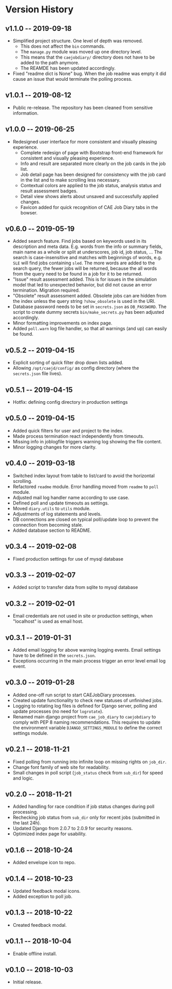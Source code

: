Version History
===============

v1.1.0 -- 2019-09-18
--------------------

* Simplified project structure. One level of depth was removed. 
  * This does not affect the `bin` commands.
  * The `manage.py` module was moved up one directory level. 
  * This means that the `caejobdiary/` directory does not have to be added to the path anymore.
  * The REAMDE has been updated accordingly.
* Fixed "readme dict is None" bug. When the job readme was empty it did cause an issue that would 
  terminate the polling process.


v1.0.1 -- 2019-08-12
--------------------

* Public re-release. The repository has been cleaned from sensitive information. 


v1.0.0 -- 2019-06-25
--------------------

* Redesigned user interface for more consistent and visually pleasing experience.
  * Complete redesign of page with Bootstrap front-end framework for consistent and visually pleasing experience.
  * Info and result are separated more clearly on the job cards in the job list.
  * Job detail page has been designed for consistency with the job card in the list and to make scrolling less necessary. 
  * Contextual colors are applied to the job status, analysis status and result assessment badges. 
  * Detail view shows alerts about unsaved and successfully applied changes.
  * Favicon added for quick recognition of CAE Job Diary tabs in the bowser.


v0.6.0 -- 2019-05-19
--------------------

* Added search feature.
  Find jobs based on keywords used in its description and meta data. 
  E.g. words from the info or summary fields, main name as a whole or split at underscores, 
  job id, job status, ... 
  The search is case-insensitive and matches with beginnings of words, e.g. `SLE` will find jobs
  containing `sled`. 
  The more words are added to the search query, the fewer jobs will be returned, because the all 
  words from the query need to be found in a job for it to be returned.
* "Issue" result assessment added. 
  This is for issues in the simulation model that led to unexpected behavior, 
  but did not cause an error termination. Migration required.
* "Obsolete" result assessment added.
  Obsolete jobs can are hidden from the index unless the query string `?show_obsolete`
  is used in the URI.
* Database password needs to be set in `secrets.json` as `DB_PASSWORD`. 
  The script to create dummy secrets `bin/make_secrets.py` has been adjusted accordingly.
* Minor formatting improvements on index page.
* Added `poll.warn` log file handler, so that all warnings (and up) can easily be found.


v0.5.2 -- 2019-04-15
--------------------

* Explicit sorting of quick filter drop down lists added.
* Allowing `/opt/caejd/config/` as config directory (where the `secrets.json` file lives).


v0.5.1 -- 2019-04-15
--------------------

* Hotfix: defining config directory in production settings


v0.5.0 -- 2019-04-15
--------------------

* Added quick filters for user and project to the index.
* Made process termination react independently from timeouts.
* Missing info in joblogfile triggers warning log showing the file content.
* Minor logging changes for more clarity.


v0.4.0 -- 2019-03-18
--------------------

* Switched index layout from table to list/card to avoid the horizontal scrolling.
* Refactored `readme` module. Error handling moved from `readme` to `poll` module.
* Adjusted mail log handler name according to use case.
* Defined poll and update timeouts as settings.
* Moved `diary.utils` to `utils` module.
* Adjustments of log statements and levels.
* DB connections are closed on typical poll/update loop to prevent the connection from becoming stale.
* Added database section to README.


v0.3.4 -- 2019-02-08
--------------------

* Fixed production settings for use of mysql database


v0.3.3 -- 2019-02-07
--------------------

* Added script to transfer data from sqlite to mysql database


v0.3.2 -- 2019-02-01
--------------------

* Email credentials are not used in site or production settings, when "localhost" is used as email host.


v0.3.1 -- 2019-01-31
--------------------

* Added email logging for above warning logging events.
  Email settings have to be defined in the `secrets.json`.
* Exceptions occurring in the main process trigger an error level email log event.


v0.3.0 -- 2019-01-28
---------------------

* Added one-off run script to start CAEJobDiary processes.
* Created update functionality to check new statuses of unfinished jobs.
* Logging to rotating log files is defined for Django server, polling and update processes
  (no need for `logrotate`).
* Renamed main django project from `cae_job_diary` to `caejobdiary` to comply with PEP 8 naming
  recommendations. This requires to update the environment variable `DJANGO_SETTINGS_MODULE` to
  define the correct settings module.


v0.2.1 -- 2018-11-21
--------------------

* Fixed polling from running into infinite loop on missing rights on `job_dir`.
* Change font family of web site for readability.
* Small changes in poll script (`job_status` check from `sub_dir`) for speed and logic.


v0.2.0 -- 2018-11-21
--------------------

* Added handling for race condition if job status changes during poll processing.
* Rechecking job status from `sub_dir` only for recent jobs (submitted in the last 24h).
* Updated Django from 2.0.7 to 2.0.9 for security reasons.
* Optimized index page for usability.


v0.1.6 -- 2018-10-24
--------------------

* Added envelope icon to repo.


v0.1.4 -- 2018-10-23
--------------------

* Updated feedback modal icons.
* Added exception to poll job.


v0.1.3 -- 2018-10-22
--------------------

* Created feedback modal.


v0.1.1 -- 2018-10-04
--------------------

* Enable offline install.


v0.1.0 -- 2018-10-03
--------------------

* Initial release.
